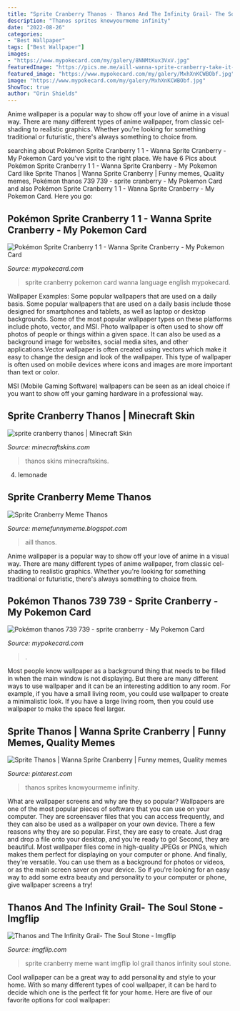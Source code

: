 ```yaml
---
title: "Sprite Cranberry Thanos - Thanos And The Infinity Grail- The Soul Stone"
description: "Thanos sprites knowyourmeme infinity"
date: "2022-08-26"
categories:
- "Best Wallpaper"
tags: ["Best Wallpaper"]
images:
- "https://www.mypokecard.com/my/galery/8NNMtKux3VxV.jpg"
featuredImage: "https://pics.me.me/aill-wanna-sprite-cranberry-take-it-now-38614302.png"
featured_image: "https://www.mypokecard.com/my/galery/MxhXnKCWBObf.jpg"
image: "https://www.mypokecard.com/my/galery/MxhXnKCWBObf.jpg"
ShowToc: true
author: "Orin Shields"
---
```



Anime wallpaper is a popular way to show off your love of anime in a visual way. There are many different types of anime wallpaper, from classic cel-shading to realistic graphics. Whether you're looking for something traditional or futuristic, there's always something to choice from.

	

		
searching about Pokémon Sprite Cranberry 1 1 - Wanna Sprite Cranberry - My Pokemon Card you've visit to the right place. We have 6 Pics about Pokémon Sprite Cranberry 1 1 - Wanna Sprite Cranberry - My Pokemon Card like Sprite Thanos | Wanna Sprite Cranberry | Funny memes, Quality memes, Pokémon thanos 739 739 - sprite cranberry - My Pokemon Card and also Pokémon Sprite Cranberry 1 1 - Wanna Sprite Cranberry - My Pokemon Card. Here you go:
		
    
## Pokémon Sprite Cranberry 1 1 - Wanna Sprite Cranberry - My Pokemon Card

<img loading=lazy src="https://www.mypokecard.com/my/galery/8NNMtKux3VxV.jpg" onerror="this.onerror=null;this.src='https://tse4.mm.bing.net/th?id=OIP.aCCB6y58UTxqqnS_ELzd9AAAAA&amp;pid=15.1';" alt="Pokémon Sprite Cranberry 1 1 - Wanna Sprite Cranberry - My Pokemon Card">

_Source: mypokecard.com_

>sprite cranberry pokemon card wanna language english mypokecard. 

	

Wallpaper Examples: Some popular wallpapers that are used on a daily basis.
Some popular wallpapers that are used on a daily basis include those designed for smartphones and tablets, as well as laptop or desktop backgrounds. Some of the most popular wallpaper types on these platforms include photo, vector, and MSI. 
Photo wallpaper is often used to show off photos of people or things within a given space. It can also be used as a background image for websites, social media sites, and other applications.Vector wallpaper is often created using vectors which make it easy to change the design and look of the wallpaper. This type of wallpaper is often used on mobile devices where icons and images are more important than text or color. 

MSI (Mobile Gaming Software) wallpapers can be seen as an ideal choice if you want to show off your gaming hardware in a professional way.

    
## Sprite Cranberry Thanos | Minecraft Skin

<img loading=lazy src="https://www.minecraftskins.com/uploads/preview-skins/2020/09/06/sprite-cranberry-thanos-15222081.png?v288" onerror="this.onerror=null;this.src='https://tse1.mm.bing.net/th?id=OIP.dvp8lzjVzBTRWvA27E8r8gAAAA&amp;pid=15.1';" alt="sprite cranberry thanos | Minecraft Skin">

_Source: minecraftskins.com_

>thanos skins minecraftskins. 

	

4. lemonade 

    
## Sprite Cranberry Meme Thanos

<img loading=lazy src="https://pics.me.me/aill-wanna-sprite-cranberry-take-it-now-38614302.png" onerror="this.onerror=null;this.src='https://tse3.mm.bing.net/th?id=OIP.dOaDfsqaO8CBP9qrPfWhBAHaIa&amp;pid=15.1';" alt="Sprite Cranberry Meme Thanos">

_Source: memefunnymeme.blogspot.com_

>aill thanos. 

	

Anime wallpaper is a popular way to show off your love of anime in a visual way. There are many different types of anime wallpaper, from classic cel-shading to realistic graphics. Whether you're looking for something traditional or futuristic, there's always something to choice from.

    
## Pokémon Thanos 739 739 - Sprite Cranberry - My Pokemon Card

<img loading=lazy src="https://www.mypokecard.com/my/galery/MxhXnKCWBObf.jpg" onerror="this.onerror=null;this.src='https://tse1.mm.bing.net/th?id=OIP.X4QP1wbvhEJX_EzrXdOrpQAAAA&amp;pid=15.1';" alt="Pokémon thanos 739 739 - sprite cranberry - My Pokemon Card">

_Source: mypokecard.com_

>. 

	

Most people know wallpaper as a background thing that needs to be filled in when the main window is not displaying. But there are many different ways to use wallpaper and it can be an interesting addition to any room. For example, if you have a small living room, you could use wallpaper to create a minimalistic look. If you have a large living room, then you could use wallpaper to make the space feel larger.

    
## Sprite Thanos | Wanna Sprite Cranberry | Funny Memes, Quality Memes

<img loading=lazy src="https://i.pinimg.com/736x/ca/15/f8/ca15f8fdf87a0373b08dc580d32262b6.jpg" onerror="this.onerror=null;this.src='https://tse3.mm.bing.net/th?id=OIP.TFuMEfWBQPsx-oEfYDc2ywHaFT&amp;pid=15.1';" alt="Sprite Thanos | Wanna Sprite Cranberry | Funny memes, Quality memes">

_Source: pinterest.com_

>thanos sprites knowyourmeme infinity. 

	

What are wallpaper screens and why are they so popular?
Wallpapers are one of the most popular pieces of software that you can use on your computer. They are screensaver files that you can access frequently, and they can also be used as a wallpaper on your own device. There a few reasons why they are so popular. First, they are easy to create. Just drag and drop a file onto your desktop, and you're ready to go! Second, they are beautiful. Most wallpaper files come in high-quality JPEGs or PNGs, which makes them perfect for displaying on your computer or phone. And finally, they're versatile. You can use them as a background for photos or videos, or as the main screen saver on your device. So if you're looking for an easy way to add some extra beauty and personality to your computer or phone, give wallpaper screens a try!

    
## Thanos And The Infinity Grail- The Soul Stone - Imgflip

<img loading=lazy src="https://i.imgflip.com/2pn3ru.jpg" onerror="this.onerror=null;this.src='https://tse2.mm.bing.net/th?id=OIP.ckWChZ8HIFoytohY5xl__gHaEK&amp;pid=15.1';" alt="Thanos and The Infinity Grail- The Soul Stone - Imgflip">

_Source: imgflip.com_

>sprite cranberry meme want imgflip lol grail thanos infinity soul stone. 

	

Cool wallpaper can be a great way to add personality and style to your home. With so many different types of cool wallpaper, it can be hard to decide which one is the perfect fit for your home. Here are five of our favorite options for cool wallpaper: 

